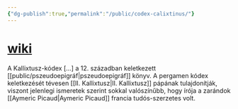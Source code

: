 ```yaml
---
{"dg-publish":true,"permalink":"/public/codex-calixtinus/"}
---
```


# [wiki](https://www.wikiwand.com/hu/Kallixtusz-k%C3%B3dex)

A Kallixtusz-kódex [...] a 12. században keletkezett [[public/pszeudoepigráf\|pszeudoepigráf]] könyv. A pergamen kódex keletkezését tévesen [[II. Kallixtusz\|II. Kallixtusz]] pápának tulajdonítják, viszont jelenlegi ismeretek szerint sokkal valószínűbb, hogy írója a zarándok [[Aymeric Picaud\|Aymeric Picaud]] francia tudós-szerzetes volt.